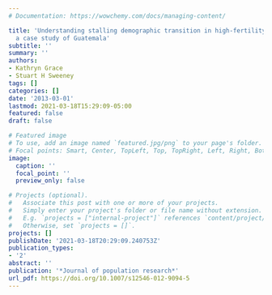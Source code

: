 ```yaml
---
# Documentation: https://wowchemy.com/docs/managing-content/

title: 'Understanding stalling demographic transition in high-fertility countries:
  a case study of Guatemala'
subtitle: ''
summary: ''
authors:
- Kathryn Grace
- Stuart H Sweeney
tags: []
categories: []
date: '2013-03-01'
lastmod: 2021-03-18T15:29:09-05:00
featured: false
draft: false

# Featured image
# To use, add an image named `featured.jpg/png` to your page's folder.
# Focal points: Smart, Center, TopLeft, Top, TopRight, Left, Right, BottomLeft, Bottom, BottomRight.
image:
  caption: ''
  focal_point: ''
  preview_only: false

# Projects (optional).
#   Associate this post with one or more of your projects.
#   Simply enter your project's folder or file name without extension.
#   E.g. `projects = ["internal-project"]` references `content/project/deep-learning/index.md`.
#   Otherwise, set `projects = []`.
projects: []
publishDate: '2021-03-18T20:29:09.240753Z'
publication_types:
- '2'
abstract: ''
publication: '*Journal of population research*'
url_pdf: https://doi.org/10.1007/s12546-012-9094-5
---
```

